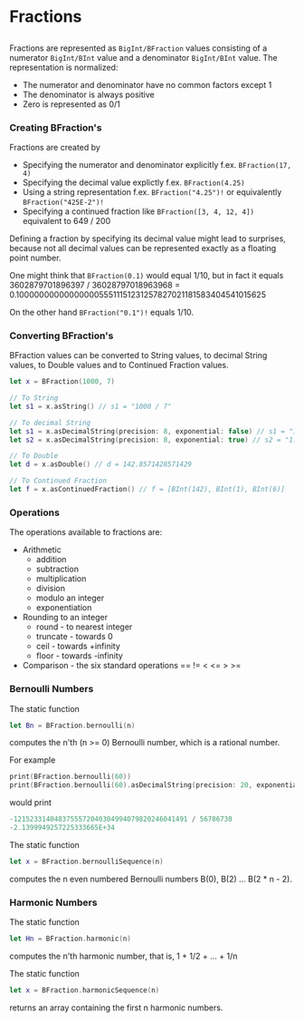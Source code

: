 # Fractions

## 

Fractions are represented as ``BigInt/BFraction`` values consisting of a numerator ``BigInt/BInt`` value and a denominator ``BigInt/BInt`` value. The representation is normalized:

* The numerator and denominator have no common factors except 1
* The denominator is always positive
* Zero is represented as 0/1

### Creating BFraction's

Fractions are created by

* Specifying the numerator and denominator explicitly f.ex. `BFraction(17, 4)`
* Specifying the decimal value explictly f.ex. `BFraction(4.25)`
* Using a string representation f.ex. `BFraction("4.25")!` or equivalently `BFraction("425E-2")!`
* Specifying a continued fraction like `BFraction([3, 4, 12, 4])` equivalent to 649 / 200

Defining a fraction by specifying its decimal value might lead to surprises,
because not all decimal values can be represented exactly as a floating point number.

One might think that `BFraction(0.1)` would equal 1/10,
but in fact it equals 3602879701896397 / 36028797018963968 = 0.1000000000000000055511151231257827021181583404541015625

On the other hand `BFraction("0.1")!` equals 1/10.

### Converting BFraction's

BFraction values can be converted to String values, to decimal String values, to Double values and to Continued Fraction values.
```swift
let x = BFraction(1000, 7)

// To String
let s1 = x.asString() // s1 = "1000 / 7"

// To decimal String
let s1 = x.asDecimalString(precision: 8, exponential: false) // s1 = "142.85714"
let s2 = x.asDecimalString(precision: 8, exponential: true) // s2 = "1.4285714E+2"

// To Double
let d = x.asDouble() // d = 142.8571428571429

// To Continued Fraction
let f = x.asContinuedFraction() // f = [BInt(142), BInt(1), BInt(6)]
```

### Operations

The operations available to fractions are:

* Arithmetic
  + addition
  + subtraction
  + multiplication
  + division
  + modulo an integer
  + exponentiation
* Rounding to an integer
  + round - to nearest integer
  + truncate - towards 0
  + ceil - towards +infinity
  + floor - towards -infinity
* Comparison - the six standard operations ==  !=  <  <=  >  >=

### Bernoulli Numbers

The static function
```swift
let Bn = BFraction.bernoulli(n)
```
computes the n'th (n >= 0) Bernoulli number, which is a rational number.

For example
```swift
print(BFraction.bernoulli(60))
print(BFraction.bernoulli(60).asDecimalString(precision: 20, exponential: true))
```
would print
```swift
-1215233140483755572040304994079820246041491 / 56786730
-2.1399949257225333665E+34
```
The static function
```swift
let x = BFraction.bernoulliSequence(n)
```
computes the n even numbered Bernoulli numbers B(0), B(2) ... B(2 * n - 2).

### Harmonic Numbers

The static function
```swift
let Hn = BFraction.harmonic(n)
```
computes the n'th harmonic number, that is, 1 + 1/2 + ... + 1/n

The static function
```swift    
let x = BFraction.harmonicSequence(n)
```
returns an array containing the first n harmonic numbers.

